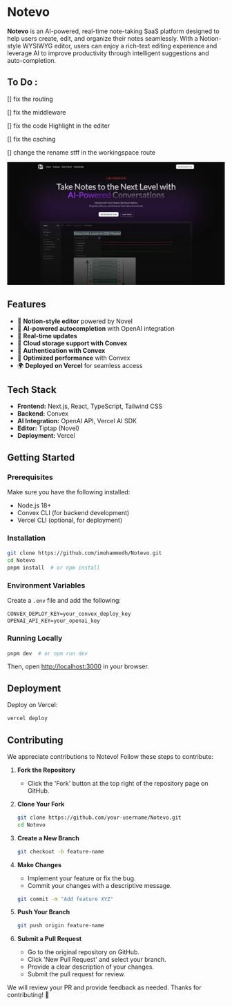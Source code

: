 # Notevo

**Notevo** is an AI-powered, real-time note-taking SaaS platform designed to help users create, edit, and organize their notes seamlessly. With a Notion-style WYSIWYG editor, users can enjoy a rich-text editing experience and leverage AI to improve productivity through intelligent suggestions and auto-completion.

## To Do :

[] fix the routing

[] fix the middleware

[] fix the code Highlight in the editer

[] fix the caching

[] change the rename stff in the workingspace route

![Home Page](showCase_imgs/HomePage.png)

## Features

- 📝 **Notion-style editor** powered by Novel
- 🤖 **AI-powered autocompletion** with OpenAI integration
- 🔄 **Real-time updates**
- 📂 **Cloud storage support with Convex**
- 🔐 **Authentication with Convex**
- 🚀 **Optimized performance** with Convex
- 🌍 **Deployed on Vercel** for seamless access

## Tech Stack

- **Frontend:** Next.js, React, TypeScript, Tailwind CSS
- **Backend:** Convex
- **AI Integration:** OpenAI API, Vercel AI SDK
- **Editor:** Tiptap (Novel)
- **Deployment:** Vercel

## Getting Started

### Prerequisites

Make sure you have the following installed:

- Node.js 18+
- Convex CLI (for backend development)
- Vercel CLI (optional, for deployment)

### Installation

```bash
git clone https://github.com/imohammedh/Notevo.git
cd Notevo
pnpm install  # or npm install
```

### Environment Variables

Create a `.env` file and add the following:

```env
CONVEX_DEPLOY_KEY=your_convex_deploy_key
OPENAI_API_KEY=your_openai_key
```

### Running Locally

```bash
pnpm dev  # or npm run dev
```

Then, open [http://localhost:3000](http://localhost:3000) in your browser.

## Deployment

Deploy on Vercel:

```bash
vercel deploy
```

## Contributing

We appreciate contributions to Notevo! Follow these steps to contribute:

1. **Fork the Repository**

   - Click the 'Fork' button at the top right of the repository page on GitHub.

2. **Clone Your Fork**

   ```bash
   git clone https://github.com/your-username/Notevo.git
   cd Notevo
   ```

3. **Create a New Branch**

   ```bash
   git checkout -b feature-name
   ```

4. **Make Changes**

   - Implement your feature or fix the bug.
   - Commit your changes with a descriptive message.

   ```bash
   git commit -m "Add feature XYZ"
   ```

5. **Push Your Branch**

   ```bash
   git push origin feature-name
   ```

6. **Submit a Pull Request**
   - Go to the original repository on GitHub.
   - Click 'New Pull Request' and select your branch.
   - Provide a clear description of your changes.
   - Submit the pull request for review.

We will review your PR and provide feedback as needed. Thanks for contributing! 🚀
